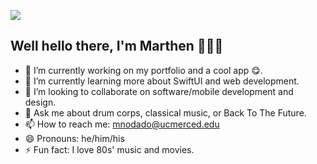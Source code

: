 
![](https://i.imgur.com/mvVshYV.gif)

## Well hello there, I'm Marthen 🙋🏽‍♂️ 


- 🔭 I’m currently working on my portfolio and a cool app 😋. 
- 🌱 I’m currently learning more about SwiftUI and web development.
- 👯 I’m looking to collaborate on software/mobile development and design.
- 💬 Ask me about drum corps, classical music, or Back To The Future.
- 📫 How to reach me: [mnodado@ucmerced.edu](mailto:mnodado@ucmerced.edu)
- 😄 Pronouns: he/him/his
- ⚡ Fun fact: I love 80s' music and movies.
